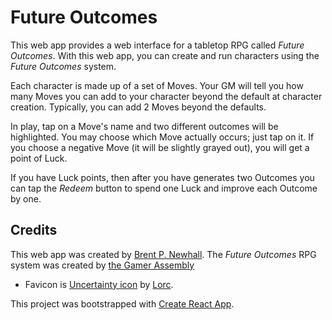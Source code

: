 # Future Outcomes

This web app provides a web interface for a tabletop RPG called _Future
Outcomes_. With this web app, you can create and run characters using the
_Future Outcomes_ system.

Each character is made up of a set of Moves. Your GM will tell you how many
Moves you can add to your character beyond the default at character creation.
Typically, you can add 2 Moves beyond the defaults.

In play, tap on a Move's name and two different outcomes will be highlighted.
You may choose which Move actually occurs; just tap on it. If you choose a
negative Move (it will be slightly grayed out), you will get a point of Luck.

If you have Luck points, then after you have generates two Outcomes you can
tap the _Redeem_ button to spend one Luck and improve each Outcome by one.

## Credits

This web app was created by [Brent P. Newhall](http://brentnewhall.com). The
_Future Outcomes_ RPG system was created by
[the Gamer Assembly](https://gamerassembly.nets)

* Favicon is
[Uncertainty icon](https://game-icons.net/1x1/lorc/uncertainty.html) by
[Lorc](http://lorcblog.blogspot.com/).

This project was bootstrapped with
[Create React App](https://github.com/facebook/create-react-app).

